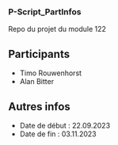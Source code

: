 ### P-Script_PartInfos
Repo du projet du module 122

## Participants

 - Timo Rouwenhorst
 - Alan Bitter

 ## Autres infos

 - Date de début : 22.09.2023
 - Date de fin : 03.11.2023

